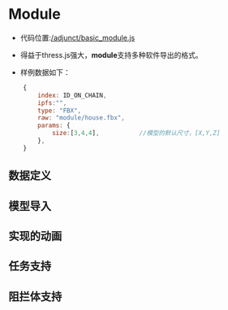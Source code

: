 # Module

* 代码位置:[/adjunct/basic_module.js](https://github.com/septopus-rex/world/blob/main/engine/src/septopus/adjunct/basic_module.js)
  
* 得益于thress.js强大，**module**支持多种软件导出的格式。

* 样例数据如下：

```Javascript
    {
        index: ID_ON_CHAIN,
        ipfs:"",                    
        type: "FBX",
        raw: "module/house.fbx",
        params: {
            size:[3,4,4],           //模型的默认尺寸，[X,Y,Z]
        },
    }
```

## 数据定义

## 模型导入

## 实现的动画

## 任务支持

## 阻拦体支持